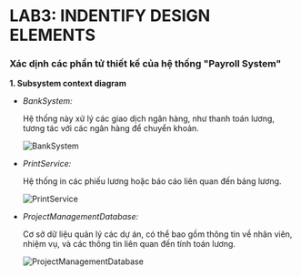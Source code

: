 # LAB3: INDENTIFY DESIGN ELEMENTS
### Xác dịnh các phần tử thiết kế của hệ thống "Payroll System"

**1. Subsystem context diagram**

- *BankSystem:*

    Hệ thống này xử lý các giao dịch ngân hàng, như thanh toán lương, tương tác với các ngân hàng để chuyển khoản.

    ![BankSystem](https://www.planttext.com/api/plantuml/png/P92z3S8m44PxJt5Apm8fK4H36maME18hZd1ioRaKcO6I2ImA92GwghYWy2IUW1K8A7zIollkVK-d-xXtKXCQQYh9C2Dj84gnDLfAEBGryIe2h668cE4PeIeaXsY7whmWvd7K_99fnTXetMmNBCIm3-vPGkiV3MIXkpT00fK0qjugjY27tjGeIjIG1tV9n1zRYLCHkfi24TnrJS_IyQuOZiA_L04dRpMG2Ptj1nBUbYpXAkyVz0K00F__0m00 "BankSystem")
  
- *PrintService:*

    Hệ thống in các phiếu lương hoặc báo cáo liên quan đến bảng lương.

  ![PrintService](https://www.planttext.com/api/plantuml/png/P91D2i8m44RtESNWtWkuaEvqANJZDiJ11D8KfedG4tYDkX11w0LQn4LEaXDu1LFwOukRMNpplSSmd_RDai9oiYxJZ0kR4wmElAHSQqZBmcAs0bx04352ORavQumjKiQcI1SbiE_CWadLPKY_FH9Zet-zNJ2mWLreQmMbVpeGeNauK0QihnHe5TghOulwY2D5yXX9qFuL2JQc__vzxgje3CtTJiMvRZWiwlnDW96XgGt87f9nIfQWENMl-W800F__0m00 "PrintService")

- *ProjectManagementDatabase:*

  Cơ sở dữ liệu quản lý các dự án, có thể bao gồm thông tin về nhân viên, nhiệm vụ, và các thông tin liên quan đến tính toán lương.

  ![ProjectManagementDatabase](https://www.planttext.com/api/plantuml/png/N92z2i8m4CVtFCNHtHVe88Ak1K4NnxCDjPAcabw4Zau-XqWHN4HmQWU7FacUm5SmHIEfuztz_X_SgtrEIa95EXSCOoeK17EiL244BAgIU1u0bl1TCSLZGfaARYbLREqKeSIKvrpI30dNMFAF87AZSnsSVqVcmaPZJmCXB9MkO6-QMW9jkeTCWJ89YMdlq9qayrYhz7IhxgeXDir5z_0DH6RQesO-_PTZchCDQWy3VkZlIeOmrRQ9jQztNYqsuJBf7_W6003__mC0 "ProjectManagementDatabase")

  
  
